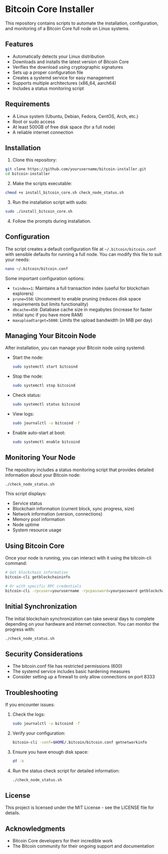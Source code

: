 # Bitcoin Core Installer

This repository contains scripts to automate the installation, configuration, and monitoring of a Bitcoin Core full node on Linux systems.

## Features

- Automatically detects your Linux distribution
- Downloads and installs the latest version of Bitcoin Core
- Verifies the download using cryptographic signatures
- Sets up a proper configuration file
- Creates a systemd service for easy management
- Supports multiple architectures (x86_64, aarch64)
- Includes a status monitoring script

## Requirements

- A Linux system (Ubuntu, Debian, Fedora, CentOS, Arch, etc.)
- Root or sudo access
- At least 500GB of free disk space (for a full node)
- A reliable internet connection

## Installation

1. Clone this repository:

```bash
git clone https://github.com/yourusername/bitcoin-installer.git
cd bitcoin-installer
```

2. Make the scripts executable:

```bash
chmod +x install_bitcoin_core.sh check_node_status.sh
```

3. Run the installation script with sudo:

```bash
sudo ./install_bitcoin_core.sh
```

4. Follow the prompts during installation.

## Configuration

The script creates a default configuration file at `~/.bitcoin/bitcoin.conf` with sensible defaults for running a full node. You can modify this file to suit your needs:

```bash
nano ~/.bitcoin/bitcoin.conf
```

Some important configuration options:

- `txindex=1`: Maintains a full transaction index (useful for blockchain explorers)
- `prune=550`: Uncomment to enable pruning (reduces disk space requirements but limits functionality)
- `dbcache=450`: Database cache size in megabytes (increase for faster initial sync if you have more RAM)
- `maxuploadtarget=5000`: Limits the upload bandwidth (in MiB per day)

## Managing Your Bitcoin Node

After installation, you can manage your Bitcoin node using systemd:

- Start the node:
  ```bash
  sudo systemctl start bitcoind
  ```

- Stop the node:
  ```bash
  sudo systemctl stop bitcoind
  ```

- Check status:
  ```bash
  sudo systemctl status bitcoind
  ```

- View logs:
  ```bash
  sudo journalctl -u bitcoind -f
  ```

- Enable auto-start at boot:
  ```bash
  sudo systemctl enable bitcoind
  ```

## Monitoring Your Node

The repository includes a status monitoring script that provides detailed information about your Bitcoin node:

```bash
./check_node_status.sh
```

This script displays:
- Service status
- Blockchain information (current block, sync progress, size)
- Network information (version, connections)
- Memory pool information
- Node uptime
- System resource usage

## Using Bitcoin Core

Once your node is running, you can interact with it using the bitcoin-cli command:

```bash
# Get blockchain information
bitcoin-cli getblockchaininfo

# Or with specific RPC credentials
bitcoin-cli -rpcuser=yourusername -rpcpassword=yourpassword getblockchaininfo
```

## Initial Synchronization

The initial blockchain synchronization can take several days to complete depending on your hardware and internet connection. You can monitor the progress with:

```bash
./check_node_status.sh
```

## Security Considerations

- The bitcoin.conf file has restricted permissions (600)
- The systemd service includes basic hardening measures
- Consider setting up a firewall to only allow connections on port 8333

## Troubleshooting

If you encounter issues:

1. Check the logs:
   ```bash
   sudo journalctl -u bitcoind -f
   ```

2. Verify your configuration:
   ```bash
   bitcoin-cli -conf=$HOME/.bitcoin/bitcoin.conf getnetworkinfo
   ```

3. Ensure you have enough disk space:
   ```bash
   df -h
   ```

4. Run the status check script for detailed information:
   ```bash
   ./check_node_status.sh
   ```

## License

This project is licensed under the MIT License - see the LICENSE file for details.

## Acknowledgments

- Bitcoin Core developers for their incredible work
- The Bitcoin community for their ongoing support and documentation